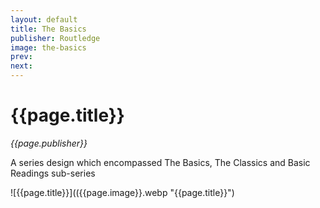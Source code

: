 ```yaml
---
layout: default
title: The Basics
publisher: Routledge
image: the-basics
prev: 
next:
---
```


# {{page.title}}<br />
*{{page.publisher}}*

A series design which encompassed The Basics, The Classics and Basic Readings sub-series

![{{page.title}}](({{page.image}}.webp "{{page.title}}")